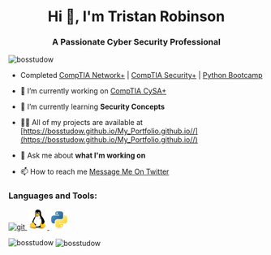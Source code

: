 <h1 align="center">Hi 👋, I'm Tristan Robinson</h1>
<h3 align="center">A Passionate Cyber Security Professional</h3>

<p align="left"> <img src="https://komarev.com/ghpvc/?username=bosstudow&label=Profile%20views&color=0e75b6&style=flat" alt="bosstudow" /> </p>

- Completed [CompTIA Network+](https://www.comptia.org/certifications/network) | [CompTIA Security+](https://www.comptia.org/certifications/security) | [Python Bootcamp](https://www.udemy.com/certificate/UC-b4b78913-d4ee-46f3-8931-072353d2ef50/)

- 🔭 I’m currently working on [CompTIA CySA+](https://www.comptia.org/certifications/cybersecurity-analyst)

- 🌱 I’m currently learning **Security Concepts**

- 👨‍💻 All of my projects are available at [https://bosstudow.github.io/My_Portfolio.github.io//](https://bosstudow.github.io/My_Portfolio.github.io//)

- 💬 Ask me about **what I'm working on**

- 📫 How to reach me [Message Me On Twitter](https://twitter.com/tudow)


<h3 align="left">Languages and Tools:</h3>
<p align="left"> <a href="https://git-scm.com/" target="_blank"> <img src="https://www.vectorlogo.zone/logos/git-scm/git-scm-icon.svg" alt="git" width="40" height="40"/> </a> <a href="https://www.linux.org/" target="_blank"> <img src="https://raw.githubusercontent.com/devicons/devicon/master/icons/linux/linux-original.svg" alt="linux" width="40" height="40"/> </a> <a href="https://www.python.org" target="_blank"> <img src="https://raw.githubusercontent.com/devicons/devicon/master/icons/python/python-original.svg" alt="python" width="40" height="40"/> </a> </p>

<p><img align="left" src="https://github-readme-stats.vercel.app/api/top-langs?username=bosstudow&show_icons=true&locale=en&layout=compact" alt="bosstudow" /></p>

<p>&nbsp;<img align="center" src="https://github-readme-stats.vercel.app/api?username=bosstudow&show_icons=true&locale=en" alt="bosstudow" /></p>

